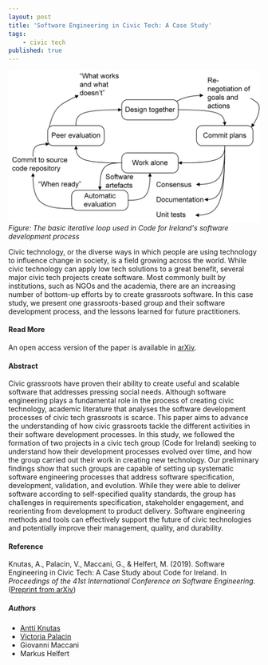 ```yaml
---
layout: post
title: 'Software Engineering in Civic Tech: A Case Study'
tags:
    - civic tech
published: true
---
```


![Figure: The basic iterative loop used in Code for Ireland's software development process](/assets/img/2019-04-21-civictech.png)
*Figure: The basic iterative loop used in Code for Ireland's software development process*

Civic technology, or the diverse ways in which people are using technology to influence change in society, is a field growing across the world. While civic technology can apply low tech solutions to a great benefit, several major civic tech projects create software. Most commonly built by institutions, such as NGOs and the academia, there are an increasing number of bottom-up efforts by to create grassroots software. In this case study, we present one grassroots-based group and their software development process, and the lessons learned for future practitioners.

#### Read More
An open access version of the paper is available in [arXiv](https://arxiv.org/abs/1904.04104).

<!--more-->

#### Abstract
Civic grassroots have proven their ability to create useful and scalable software that addresses pressing social needs. Although software engineering plays a fundamental role in the process of creating civic technology, academic literature that analyses the software development processes of civic tech grassroots is scarce. This paper aims to advance the understanding of how civic grassroots tackle the different activities in their software development processes. In this study, we followed the formation of two projects in a civic tech group (Code for Ireland) seeking to understand how their development processes evolved over time, and how the group carried out their work in creating new technology. Our preliminary findings show that such groups are capable of setting up systematic software engineering processes that address software specification, development, validation, and evolution. While they were able to deliver software according to self-specified quality standards, the group has challenges in requirements specification, stakeholder engagement, and reorienting from development to product delivery. Software engineering methods and tools can effectively support the future of civic technologies and potentially improve their management, quality, and durability.

#### Reference
Knutas, A., Palacin, V., Maccani, G., & Helfert, M. (2019). Software Engineering in Civic Tech: A Case Study about Code for Ireland. In *Proceedings of the 41st International Conference on Software Engineering*. ([Preprint from arXiv](https://arxiv.org/abs/1904.04104))

##### Authors
* [Antti Knutas](https://twitter.com/aknutas)
* [Victoria Palacin](https://twitter.com/vpalacin)
* Giovanni Maccani
* Markus Helfert